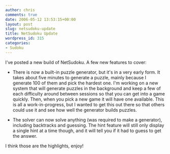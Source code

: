 ```yaml
---
author: chris
comments: true
date: 2006-05-12 13:53:15+00:00
layout: post
slug: netsudoku-update
title: NetSudoku Update
wordpress_id: 315
categories:
- Sudoku
---
```


I've posted a new build of NetSudoku. A few new features to cover:



	
  * There is now a built-in puzzle generator, but it's in a very early form. It takes about five minutes to generate a puzzle, mainly because I generate 100 of them and pick the hardest one. I'm working on a new system that will generate puzzles in the background and keep a few of each difficulty around between sessions so that you can get into a game quickly. Then, when you pick a new game it will have one available. This is all a work-in-progress, but I wanted to get this out there so that others could use it and see how well the generator builds puzzles.

	
  * The solver can now solve anything (was required to make a generator), including backtracks and guessing. The hint feature will still only display a single hint at a time though, and it will tell you if it had to guess to get the answer.


I think those are the highlights, enjoy!
